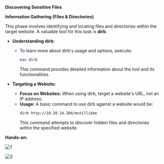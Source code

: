 **Discovering Sensitive Files**

**Information Gathering (Files & Directories)**

This phase involves identifying and locating files and directories within the target website. A valuable tool for this task is **dirb**.

* **Understanding dirb:**
    * To learn more about dirb's usage and options, execute:
        ```bash
        man dirb 
        ```
        This command provides detailed information about the tool and its functionalities.

* **Targeting a Website:**
    * **Focus on Websites:** When using dirb, target a website's URL, not an IP address.
    * **Usage:** A basic command to use dirb against a website would be:
        ```bash
        dirb http://10.20.14.204/mutillidae 
        ```
        This command attempts to discover hidden files and directories within the specified website.

**Hands-on:**

![1](https://github.com/user-attachments/assets/aba9be12-b3d2-44aa-8343-d4476fc04801)

![2](https://github.com/user-attachments/assets/c018b9c6-6b1b-4c65-a766-ec2d9a22dd74)
